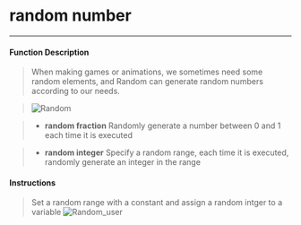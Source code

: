 # random number
__________________________

#### Function Description

>When making games or animations, we sometimes need some random elements, and Random can generate random numbers according to our needs.

>![Random](/image/Operation/Random.jpg)

>* __random fraction__
Randomly generate a number between 0 and 1 each time it is executed

>* __random integer__
Specify a random range, each time it is executed, randomly generate an integer in the range


#### Instructions

>Set a random range with a constant and assign a random intger to a variable
>![Random_user](/image/Operation/Random_user.gif)

